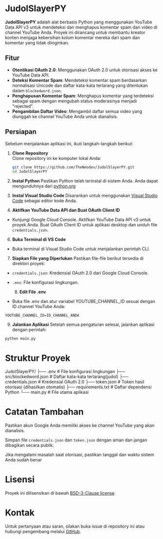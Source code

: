 # JudolSlayerPY

**JudolSlayerPY** adalah alat berbasis Python yang menggunakan YouTube Data API v3 untuk mendeteksi dan menghapus komentar spam dari video di channel YouTube Anda. Proyek ini dirancang untuk membantu kreator konten menjaga kebersihan kolom komentar mereka dari spam dan komentar yang tidak diinginkan.

## Fitur

- **Otentikasi OAuth 2.0**: Menggunakan OAuth 2.0 untuk otorisasi akses ke YouTube Data API.
- **Deteksi Komentar Spam**: Mendeteksi komentar spam berdasarkan normalisasi Unicode dan daftar kata-kata terlarang yang ditentukan dalam `blockedword.json`.
- **Penghapusan Komentar Spam**: Menghapus komentar yang terdeteksi sebagai spam dengan mengubah status moderasinya menjadi "rejected".
- **Pengambilan Daftar Video**: Mengambil daftar semua video yang diunggah ke channel YouTube Anda untuk dianalisis.

## Persiapan

Sebelum menjalankan aplikasi ini, ikuti langkah-langkah berikut:

1. **Clone Repository**  
   Clone repository ini ke komputer lokal Anda:
   ```bash
   git clone https://github.com/TheNeodev/JudolSlayerPY.git
   cd JudolSlayerPY

2. **Instal Python**
Pastikan Python telah terinstal di sistem Anda. Anda dapat mengunduhnya dari [python.org](https://python.org)

4. **Instal Visual Studio Code**
Disarankan untuk menggunakan [Visual Studio Code](https://code.visualstudio.com/) sebagai editor kode Anda.


5. **Aktifkan YouTube Data API dan Buat OAuth Client ID**

- Kunjungi Google Cloud Console.
Aktifkan YouTube Data API v3 untuk proyek Anda.
Buat OAuth Client ID untuk aplikasi desktop dan unduh file `credentials.json`.

6. **Buka Terminal di VS Code**

 - Buka terminal di Visual Studio Code untuk menjalankan perintah CLI.


7. **Siapkan File yang Diperlukan**
Pastikan file-file berikut tersedia di direktori proyek:
- `credentials.json`: Kredensial OAuth 2.0 dari Google Cloud Console.


- `.env`: File konfigurasi lingkungan.

  8. **Edit File .env**

- Buka file .env dan atur variabel YOUTUBE_CHANNEL_ID sesuai dengan ID channel YouTube Anda:
```
YOUTUBE_CHANNEL_ID=ID_CHANNEL_ANDA
```

9. **Jalankan Aplikasi**
Setelah semua pengaturan selesai, jalankan aplikasi dengan perintah:

```
python main.py
```

# Struktur Proyek

JudolSlayerPY/
├── .env                  # File konfigurasi lingkungan
├── src/blockedword.json      # Daftar kata-kata terlarang(judol)
├── credentials.json      # Kredensial OAuth 2.0
├── token.json            # Token hasil otorisasi (dihasilkan otomatis)
├── requirements.txt      # Daftar dependensi Python
└── main.py               # File utama aplikasi



# Catatan Tambahan
Pastikan akun Google Anda memiliki akses ke channel YouTube yang akan dianalisis.

Simpan file `credentials.json` dan `token.json` dengan aman dan jangan dibagikan secara publik.

Jika mengalami masalah saat otorisasi, pastikan tanggal dan waktu sistem Anda sudah benar

# Lisensi
Proyek ini dilisensikan di bawah [BSD-3-Clause license](https://github.com/TheNeodev/JudolSlayerPY/tree/main#).


# Kontak
Untuk pertanyaan atau saran, silakan buka issue di repository ini atau hubungi pengembang melalui [GitHub](https://github.com/TheNeodev).


